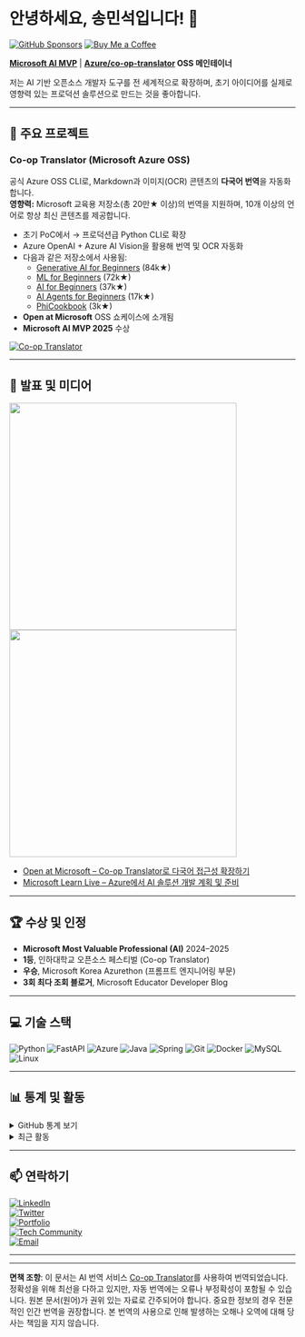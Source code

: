 <!--
CO_OP_TRANSLATOR_METADATA:
{
  "original_hash": "e19213e9e188b76d5665c3f586166214",
  "translation_date": "2025-10-23T13:15:58+00:00",
  "source_file": "README.md",
  "language_code": "ko"
}
-->
# 안녕하세요, 송민석입니다! 👋

[![GitHub Sponsors](https://img.shields.io/badge/Sponsor-%E2%9D%A4-lightgrey?logo=githubsponsors&style=for-the-badge)](https://github.com/sponsors/skytin1004)
[![Buy Me a Coffee](https://img.shields.io/badge/Buy%20Me%20a%20Coffee-FFDD00?logo=buymeacoffee&logoColor=black&style=for-the-badge)](https://coff.ee/skytin1004)

**[Microsoft AI MVP](https://mvp.microsoft.com/mvp/profile/78bed86f-8f4b-41f9-ba0c-b707ec42e08c)** | **[Azure/co-op-translator](https://github.com/Azure/co-op-translator) OSS 메인테이너**

저는 AI 기반 오픈소스 개발자 도구를 전 세계적으로 확장하며, 초기 아이디어를 실제로 영향력 있는 프로덕션 솔루션으로 만드는 것을 좋아합니다.

---

## 🚀 주요 프로젝트

### **Co-op Translator (Microsoft Azure OSS)**

공식 Azure OSS CLI로, Markdown과 이미지(OCR) 콘텐츠의 **다국어 번역**을 자동화합니다.  
**영향력:** Microsoft 교육용 저장소(총 20만★ 이상)의 번역을 지원하며, 10개 이상의 언어로 항상 최신 콘텐츠를 제공합니다.

- 초기 PoC에서 → 프로덕션급 Python CLI로 확장
- Azure OpenAI + Azure AI Vision을 활용해 번역 및 OCR 자동화
- 다음과 같은 저장소에서 사용됨:
  - [Generative AI for Beginners](https://github.com/microsoft/Generative-AI-for-beginners) (84k★)
  - [ML for Beginners](https://github.com/microsoft/ML-for-Beginners) (72k★)
  - [AI for Beginners](https://github.com/microsoft/AI-for-Beginners) (37k★)
  - [AI Agents for Beginners](https://github.com/microsoft/AI-Agents-for-Beginners) (17k★)
  - [PhiCookbook](https://github.com/microsoft/PhiCookbook) (3k★)
- **Open at Microsoft** OSS 쇼케이스에 소개됨
- **Microsoft AI MVP 2025** 수상

[![Co-op Translator](https://github-readme-stats.vercel.app/api/pin/?username=Azure&repo=co-op-translator&bg_color=ffffff&title_color=0078D4&text_color=333333&border_color=c0d8f0&border_radius=10)](https://github.com/Azure/co-op-translator)

---

## 🎤 발표 및 미디어

<p align="left">
  <a href="https://www.youtube.com/watch?v=jX_swfH_KNU">
    <img src="https://img.youtube.com/vi/jX_swfH_KNU/0.jpg" width="400" />
  </a>
  <a href="https://www.youtube.com/watch?v=Zl_IFvrKaaY">
    <img src="https://img.youtube.com/vi/Zl_IFvrKaaY/0.jpg" width="400" />
  </a>
</p>

- [Open at Microsoft – Co-op Translator로 다국어 접근성 확장하기](https://www.youtube.com/watch?v=jX_swfH_KNU)  
- [Microsoft Learn Live – Azure에서 AI 솔루션 개발 계획 및 준비](https://www.youtube.com/watch?v=Zl_IFvrKaaY)  

---

## 🏆 수상 및 인정
- **Microsoft Most Valuable Professional (AI)** 2024–2025
- **1등**, 인하대학교 오픈소스 페스티벌 (Co-op Translator)
- **우승**, Microsoft Korea Azurethon (프롬프트 엔지니어링 부문)
- **3회 최다 조회 블로거**, Microsoft Educator Developer Blog

---

## 💻 기술 스택
![Python](https://img.shields.io/badge/Python-3776AB?logo=python&logoColor=white)
![FastAPI](https://img.shields.io/badge/FastAPI-009688?logo=fastapi&logoColor=white)
![Azure](https://img.shields.io/badge/Microsoft%20Azure-0078D4?logo=microsoftazure&logoColor=white)
![Java](https://img.shields.io/badge/Java-007396?logo=java&logoColor=white)
![Spring](https://img.shields.io/badge/Spring-6DB33F?logo=spring&logoColor=white)
![Git](https://img.shields.io/badge/Git-F05032?logo=git&logoColor=white)
![Docker](https://img.shields.io/badge/Docker-2496ED?logo=docker&logoColor=white)
![MySQL](https://img.shields.io/badge/MySQL-4479A1?logo=mysql&logoColor=white)
![Linux](https://img.shields.io/badge/Linux-FCC624?logo=linux&logoColor=black)

---

## 📊 통계 및 활동
<details>
<summary>GitHub 통계 보기</summary>

[![Stats](https://github-readme-stats.vercel.app/api?username=skytin1004&show_icons=true&theme=tokyonight&rank_icon=github)](https://github.com/anuraghazra/github-readme-stats)  
[![Top Langs](https://github-readme-stats.vercel.app/api/top-langs/?username=skytin1004&layout=compact&theme=tokyonight)](https://github.com/anuraghazra/github-readme-stats)
</details>

<details>
<summary>최근 활동</summary>

<!--START_SECTION:activity-->
1. ❌ [skytin1004/co-op-translator](https://github.com/skytin1004/co-op-translator)에서 PR [#3](../../undefined) 닫음
<!--END_SECTION:activity-->
</details>

---

## 📫 연락하기
[![LinkedIn](https://img.shields.io/badge/LinkedIn-0077B5?logo=linkedin&style=for-the-badge&logoColor=white)](https://www.linkedin.com/in/song-ai/)  
[![Twitter](https://img.shields.io/badge/Twitter-1DA1F2?logo=twitter&style=for-the-badge&logoColor=white)](https://x.com/skytin1004)  
[![Portfolio](https://img.shields.io/badge/Portfolio-343a40?logo=GitHub&style=for-the-badge&logoColor=white)](https://skytin1004.github.io/)  
[![Tech Community](https://img.shields.io/badge/Microsoft_Tech_Community-0078D4?logo=microsoft&style=for-the-badge&logoColor=white)](https://techcommunity.microsoft.com/users/minseok_song/2076234)  
[![Email](https://img.shields.io/badge/Email-minseok.song@mssong.com-0078D4?style=for-the-badge&logo=gmail&logoColor=white)](mailto:minseok.song@mssong.com)

---

---

**면책 조항**:
이 문서는 AI 번역 서비스 [Co-op Translator](https://github.com/Azure/co-op-translator)를 사용하여 번역되었습니다. 정확성을 위해 최선을 다하고 있지만, 자동 번역에는 오류나 부정확성이 포함될 수 있습니다. 원본 문서(원어)가 권위 있는 자료로 간주되어야 합니다. 중요한 정보의 경우 전문적인 인간 번역을 권장합니다. 본 번역의 사용으로 인해 발생하는 오해나 오역에 대해 당사는 책임을 지지 않습니다.